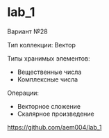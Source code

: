 # lab_1
Вариант №28

Тип коллекции: Вектор

Типы хранимых элементов:
- Вещественные числа
- Комплексные числа

Операции:
- Векторное сложение
- Скалярное произведение

https://github.com/aem004/lab_1
